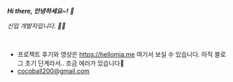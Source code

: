 <p>
 <em> <b>Hi there, 안녕하세요~!</b> 👋
 <p> 신입 개발자입니다. 🌱🌱 </p>
 </em>
  </br>
  

- 프로젝트 후기와 영상은 https://hellomia.me 여기서 보실 수 있습니다. 아직 블로그 초기 단계라서.. 조금 에러가 있습니다🙏</br>
- cocoball200@gmail.com
 </em>
 </p>

